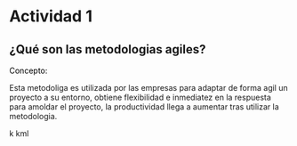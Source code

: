 # Actividad 1
## ¿Qué son las metodologias agiles?

<p style="color: black;">Concepto: 


 Esta metodoliga es utilizada por las empresas para adaptar de forma agil un proyecto a su entorno, obtiene flexibilidad e inmediatez en la respuesta para amoldar el proyecto, la productividad llega a aumentar tras utilizar la metodologia.
</p>
 k kml
